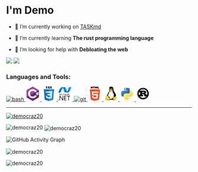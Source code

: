 # I'm Demo

- 🔭 I’m currently working on [TASKmd](https://github.com/democraz20/BazaarHelperCLI)

- 🌱 I’m currently learning **The rust programming language**

- 🤝 I’m looking for help with **Debloating the web**

<img src="https://img.shields.io/badge/knows%20what%20im%20doing-no-brightgreen">
<img src="https://img.shields.io/badge/completely%20clueless-True-blue">

<h3 align="left">Languages and Tools:</h3>
<p align="left"> <a href="https://www.gnu.org/software/bash/" target="_blank" rel="noreferrer"> <img src="https://www.vectorlogo.zone/logos/gnu_bash/gnu_bash-icon.svg" alt="bash" width="40" height="40"/> </a> <a href="https://www.w3schools.com/cs/" target="_blank" rel="noreferrer"> <img src="https://raw.githubusercontent.com/devicons/devicon/master/icons/csharp/csharp-original.svg" alt="csharp" width="40" height="40"/> </a> <a href="https://www.w3schools.com/css/" target="_blank" rel="noreferrer"> <img src="https://raw.githubusercontent.com/devicons/devicon/master/icons/css3/css3-original-wordmark.svg" alt="css3" width="40" height="40"/> </a> <a href="https://dotnet.microsoft.com/" target="_blank" rel="noreferrer"> <img src="https://raw.githubusercontent.com/devicons/devicon/master/icons/dot-net/dot-net-original-wordmark.svg" alt="dotnet" width="40" height="40"/> </a> <a href="https://git-scm.com/" target="_blank" rel="noreferrer"> <img src="https://www.vectorlogo.zone/logos/git-scm/git-scm-icon.svg" alt="git" width="40" height="40"/> </a> <a href="https://www.w3.org/html/" target="_blank" rel="noreferrer"> <img src="https://raw.githubusercontent.com/devicons/devicon/master/icons/html5/html5-original-wordmark.svg" alt="html5" width="40" height="40"/> </a> <a href="https://www.linux.org/" target="_blank" rel="noreferrer"> <img src="https://raw.githubusercontent.com/devicons/devicon/master/icons/linux/linux-original.svg" alt="linux" width="40" height="40"/> </a> <a href="https://www.python.org" target="_blank" rel="noreferrer"> <img src="https://raw.githubusercontent.com/devicons/devicon/master/icons/python/python-original.svg" alt="python" width="40" height="40"/> </a> <a href="https://www.rust-lang.org" target="_blank" rel="noreferrer"> <img src="https://raw.githubusercontent.com/devicons/devicon/master/icons/rust/rust-plain.svg" alt="rust" width="40" height="40"/> </a> </p>

___

<p align="left"> <a href="https://github.com/ryo-ma/github-profile-trophy"><img src="https://github-profile-trophy.vercel.app/?username=democraz20" alt="democraz20" /></a> </p>

<p><img align="left" src="https://github-readme-stats.vercel.app/api/top-langs?username=democraz20&show_icons=true&locale=en&layout=compact" alt="democraz20" /></p>

<p>&nbsp;<img align="center" src="https://github-readme-stats.vercel.app/api?username=democraz20&show_icons=true&locale=en" alt="democraz20" /></p>

![GitHub Activity Graph](https://activity-graph.herokuapp.com/graph?username=democraz20)  

<p><img align="center" src="https://github-readme-streak-stats.herokuapp.com/?user=democraz20&" alt="democraz20" /></p>

<p align="left"> <img src="https://komarev.com/ghpvc/?username=democraz20&label=Profile%20views&color=0e75b6&style=flat" alt="democraz20" /> </p>
